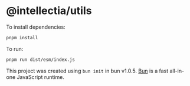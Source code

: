 # @intellectia/utils

To install dependencies:

```bash
pnpm install
```

To run:

```bash
pnpm run dist/esm/index.js
```

This project was created using `bun init` in bun v1.0.5. [Bun](https://bun.sh) is a fast all-in-one JavaScript runtime.
